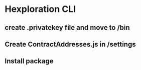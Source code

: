 # Hexploration CLI

## create .privatekey file and move to /bin
## Create ContractAddresses.js in /settings

## Install package
